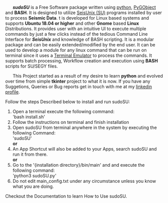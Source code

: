 &nbsp;&nbsp;&nbsp;&nbsp;&nbsp;&nbsp;***sudoSU*** is a Free Software package written using [python](https://www.python.org/), [PyGObject](https://pygobject.readthedocs.io/en/latest/) and **BASH**. It is designed to utilize [SeisUnix (SU)](https://github.com/JohnWStockwellJr/SeisUnix/wiki) programs installed by user to process **Seismic Data**. t is developed for Linux based systems and  supports **Ubuntu 18.04 or higher** and other **Gnome** based **Linux** Distributions. It provides user with an intuitive UI to execute multiple commands by just a few clicks instead of the tedious Command Line Interface for ***SeisUnix*** and knowledge of BASH scripting. It is a modular package and can be easily extended/modified by the end user. It can be used to develop a module for any linux command that can be run on terminal since it uses a [Terminal Emulator](https://lazka.github.io/pgi-docs/index.html#Vte-2.91/classes/Terminal.html#Vte.Terminal)  to process the commands. It supports batch processing, Workflow creation and execution using **BASH** scripts for SU/SEGY files.


&nbsp;&nbsp;&nbsp;&nbsp;&nbsp;&nbsp;This Project started as a result of my desire to learn **python** and evolved over time from simple **tkinter** project to what it is now.  If you have any Suggetions, Queries or Bug reports get in touch with me at my [linkedin profile](https://www.linkedin.com/in/lokesh-kumar-3b4589163).

Follow the steps Described below to install and run sudoSU:

1. Open a terminal execute the following command:  
'bash install.sh'  
2. Follow the instructions on terminal and finish installation  
3. Open sudoSU from terminal anywhere in the system by executing the following Command:   
'sudoSU'  
**or**  
4. An App Shortcut will also be added to your Apps, search sudoSU and run it from there.  
**or**
5. Go to the '{installation directory}/bin/main' and and execute the following command:  
'python3 sudoSU.py'
6. Do not edit main_config.txt under any circumstance unless you know what you are doing.

Checkout the Documentation to learn How to Use sudoSU.


